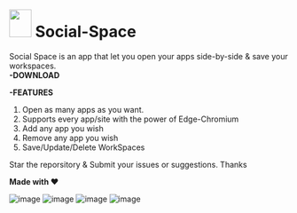 # <img src="https://user-images.githubusercontent.com/16499626/132752421-1de5efeb-ee2b-4aca-bcbe-bc79c3e7ec0c.png" width="40" height="50"> Social-Space

 Social Space is an app that let you open your apps side-by-side & save your workspaces.  
 **-DOWNLOAD**  
 
 **-FEATURES**  
 1. Open as many apps as you want.  
 2. Supports every app/site with the power of Edge-Chromium  
 3. Add any app you wish
 4. Remove any app you wish
 5. Save/Update/Delete WorkSpaces  

Star the reporsitory & Submit your issues or suggestions. Thanks  

**Made with ❤️**  

![image](https://user-images.githubusercontent.com/16499626/132754177-b09afe2d-93e9-4b0e-bad6-0b052f73ca07.png)
![image](https://user-images.githubusercontent.com/16499626/132751743-439849d5-5824-4f5e-aea8-e477499e3c77.png)
![image](https://user-images.githubusercontent.com/16499626/132752008-8986d58b-4d17-407c-baee-9f744ebb1fb5.png)
![image](https://user-images.githubusercontent.com/16499626/132752227-75c88fea-a0b1-428b-bdce-cc08dc4143d0.png)


